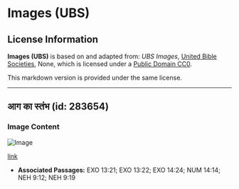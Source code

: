 # Images (UBS)

## License Information

**Images (UBS)** is based on and adapted from: _UBS Images_, [United Bible Societies](https://unitedbiblesocieties.org/), None, which is licensed under a [Public Domain CC0](https://creativecommons.org/public-domain/cc0/).

This markdown version is provided under the same license.



--------------------------------

## आग का स्तंभ (id: 283654)

### Image Content

![Image](https://cdn.aquifer.bible/aquifer-content/resources/Media/WEB-0715_pillar_of_fire.jpg)

[link](https://cdn.aquifer.bible/aquifer-content/resources/Media/WEB-0715_pillar_of_fire.jpg)

* **Associated Passages:** EXO 13:21; EXO 13:22; EXO 14:24; NUM 14:14; NEH 9:12; NEH 9:19

